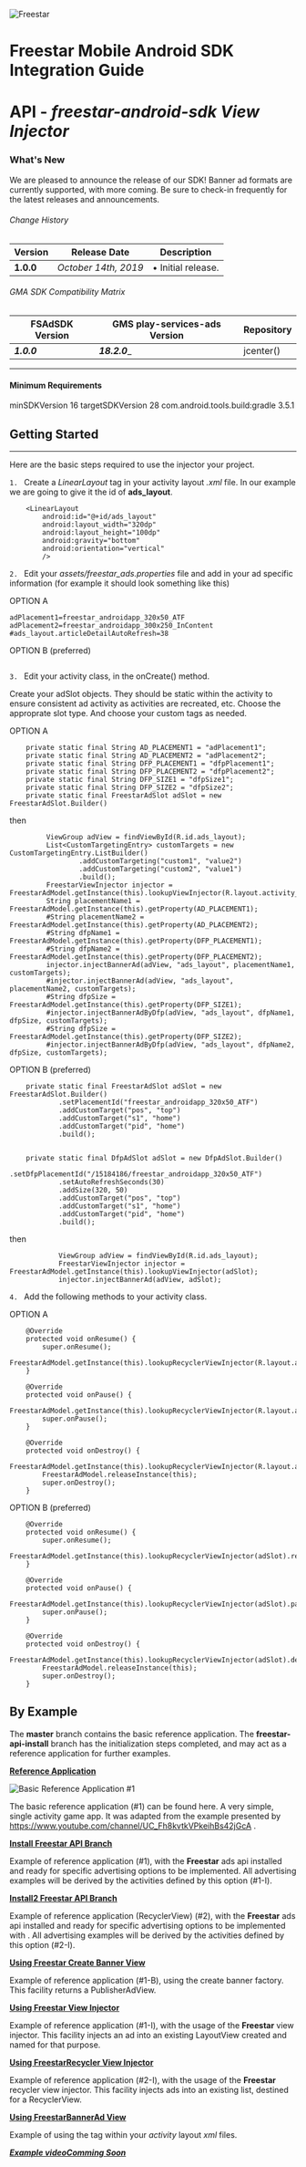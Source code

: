 ![Freestar](https://github.com/freestarcapital/Freestar-Mobile-Android-SDK/raw/master/images/freestar.jpg)
# Freestar Mobile Android SDK Integration Guide
# API - _freestar-android-sdk_ ***View Injector***

### What's New
We are pleased to announce the release of our SDK! Banner ad formats are currently supported, with more coming.  Be sure to check-in frequently for the latest releases and announcements.

###### Change History
|  Version  |     Release Date     |                Description                |
| --------- | -------------------- | ----------------------------------------- |
| __1.0.0__ | _October 14th, 2019_ |  • Initial release.                       |

###### GMA SDK Compatibility Matrix

| FSAdSDK Version | GMS play-services-ads Version | Repository |
| --------------- | ----------------------------- | ---------- |
| _____1.0.0_____ | ___________18.2.0____________ |  jcenter() |

---
#### Minimum Requirements
minSDKVersion 16
targetSDKVersion 28
com.android.tools.build:gradle 3.5.1

## Getting Started
---

Here are the basic steps required to use the injector your project.

`1. ` Create a _LinearLayout_ tag in your activity layout _.xml_ file.  In our example we are going to give it the id of **ads_layout**.

```
    <LinearLayout
        android:id="@+id/ads_layout"
        android:layout_width="320dp"
        android:layout_height="100dp"
        android:gravity="bottom"
        android:orientation="vertical"
        />
```

`2. ` Edit your _assets/freestar_ads.properties_ file and add in your ad specific information (for example it should look something like this)

OPTION A
```
adPlacement1=freestar_androidapp_320x50_ATF
adPlacement2=freestar_androidapp_300x250_InContent
#ads_layout.articleDetailAutoRefresh=38
```
OPTION B (preferred)
```
```

`3. ` Edit your activity class, in the onCreate() method.


Create your adSlot objects.  They should be static within the activity to ensure consistent ad activity as activities are recreated, etc.  Choose the approprate slot type.  And choose your custom tags as needed.

OPTION A
```
    private static final String AD_PLACEMENT1 = "adPlacement1";
    private static final String AD_PLACEMENT2 = "adPlacement2";
    private static final String DFP_PLACEMENT1 = "dfpPlacement1";
    private static final String DFP_PLACEMENT2 = "dfpPlacement2";
    private static final String DFP_SIZE1 = "dfpSize1";
    private static final String DFP_SIZE2 = "dfpSize2";
    private static final FreestarAdSlot adSlot = new FreestarAdSlot.Builder()
```

then

```
         ViewGroup adView = findViewById(R.id.ads_layout);
         List<CustomTargetingEntry> customTargets = new CustomTargetingEntry.ListBuilder()
                 .addCustomTargeting("custom1", "value2")
                 .addCustomTargeting("custom2", "value1")
                 .build();
         FreestarViewInjector injector = FreestarAdModel.getInstance(this).lookupViewInjector(R.layout.activity_main);
         String placementName1 = FreestarAdModel.getInstance(this).getProperty(AD_PLACEMENT1);
         #String placementName2 = FreestarAdModel.getInstance(this).getProperty(AD_PLACEMENT2);
         #String dfpName1 = FreestarAdModel.getInstance(this).getProperty(DFP_PLACEMENT1);
         #String dfpName2 = FreestarAdModel.getInstance(this).getProperty(DFP_PLACEMENT2);
         injector.injectBannerAd(adView, "ads_layout", placementName1, customTargets);
         #injector.injectBannerAd(adView, "ads_layout", placementName2, customTargets);
         #String dfpSize = FreestarAdModel.getInstance(this).getProperty(DFP_SIZE1);
         #injector.injectBannerAdByDfp(adView, "ads_layout", dfpName1, dfpSize, customTargets);
         #String dfpSize = FreestarAdModel.getInstance(this).getProperty(DFP_SIZE2);
         #injector.injectBannerAdByDfp(adView, "ads_layout", dfpName2, dfpSize, customTargets);

```
OPTION B (preferred)
```
    private static final FreestarAdSlot adSlot = new FreestarAdSlot.Builder()
            .setPlacementId("freestar_androidapp_320x50_ATF")
            .addCustomTarget("pos", "top")
            .addCustomTarget("s1", "home")
            .addCustomTarget("pid", "home")
            .build();


    private static final DfpAdSlot adSlot = new DfpAdSlot.Builder()
            .setDfpPlacementId("/15184186/freestar_androidapp_320x50_ATF")
            .setAutoRefreshSeconds(30)
            .addSize(320, 50)
            .addCustomTarget("pos", "top")
            .addCustomTarget("s1", "home")
            .addCustomTarget("pid", "home")
            .build();
```

then

```
            ViewGroup adView = findViewById(R.id.ads_layout);
            FreestarViewInjector injector = FreestarAdModel.getInstance(this).lookupViewInjector(adSlot);
            injector.injectBannerAd(adView, adSlot);

```

`4. ` Add the following methods to your activity class. 

OPTION A
```
    @Override
    protected void onResume() {
        super.onResume();
        FreestarAdModel.getInstance(this).lookupRecyclerViewInjector(R.layout.activity_main).resumeBannerAds();
    }

    @Override
    protected void onPause() {
        FreestarAdModel.getInstance(this).lookupRecyclerViewInjector(R.layout.activity_main).pauseBannerAds();
        super.onPause();
    }

    @Override
    protected void onDestroy() {
        FreestarAdModel.getInstance(this).lookupRecyclerViewInjector(R.layout.activity_main).destroyBannerAds();
        FreestarAdModel.releaseInstance(this);
        super.onDestroy();
    }

```
OPTION B (preferred)
```
    @Override
    protected void onResume() {
        super.onResume();
        FreestarAdModel.getInstance(this).lookupRecyclerViewInjector(adSlot).resumeBannerAds();
    }

    @Override
    protected void onPause() {
        FreestarAdModel.getInstance(this).lookupRecyclerViewInjector(adSlot).pauseBannerAds();
        super.onPause();
    }

    @Override
    protected void onDestroy() {
        FreestarAdModel.getInstance(this).lookupRecyclerViewInjector(adSlot).destroyBannerAds();
        FreestarAdModel.releaseInstance(this);
        super.onDestroy();
    }

```

## By Example

The **master** branch contains the basic reference application.  The **freestar-api-install** branch has the initialization steps completed, and may act as a reference application for further examples.

[**Reference Application**](https://freestarcapital/Freestar-Mobile-Android-SDK/new/master)

![**Basic Reference Application #1**](https://github.com/freestarcapital/Freestar-Mobile-Android-SDK/raw/master/images/app-FSA-1-0.png)

The basic reference application (#1) can be found here.  A very simple, single activity game app.  It was adapted from the example presented by https://www.youtube.com/channel/UC_Fh8kvtkVPkeihBs42jGcA .

[**Install Freestar API Branch**](https://github.com/freestarcapital/Freestar-Mobile-Android-SDK/new/freestar-api-install)

Example of reference application (#1), with the **Freestar** ads api installed and ready for specific advertising options to be implemented.  All advertising examples will be derived by the activities defined by this option (#1-I).

[**Install2 Freestar API Branch**](https://github.com/freestarcapital/Freestar-Mobile-Android-SDK/new/freestar-api-install2)

Example of reference application (RecyclerView) (#2), with the **Freestar** ads api installed and ready for specific advertising options to be implemented with .  All advertising examples will be derived by the activities defined by this option (#2-I).

[**Using Freestar Create Banner View**](https://github.com/freestarcapital/Freestar-Mobile-Android-SDK/new/create-banner)

Example of reference application (#1-B), using the create banner factory.  This facility returns a PublisherAdView.

[**Using Freestar View Injector**](https://github.com/freestarcapital/Freestar-Mobile-Android-SDK/new/freestar-view-injector)

Example of reference application (#1-I), with the usage of the **Freestar** view injector.  This facility injects an ad into an existing LayoutView created and named for that purpose.

[**Using FreestarRecycler View Injector**](https://github.com/freestarcapital/Freestar-Mobile-Android-SDK/new/freestar-recycler-view-injector)

Example of reference application (#2-I), with the usage of the **Freestar** recycler view injector.  This facility injects ads into an existing list, destined for a RecyclerView.

[**Using FreestarBannerAd View**](https://github.com/freestarcapital/Freestar-Mobile-Android-SDK/new/freestar-banner-ad)

Example of using the <FreestarBannerAd> tag within your _activity_ layout _xml_ files.

[_**Example video**_***Comming Soon***]()

